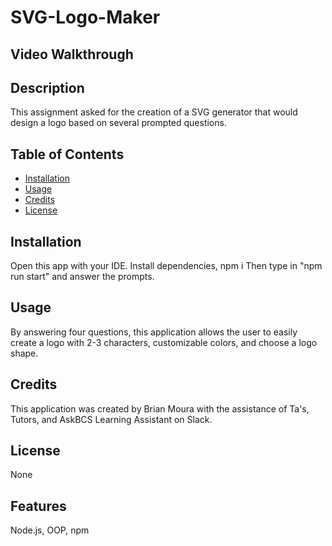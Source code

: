 # SVG-Logo-Maker

## Video Walkthrough


## Description
This assignment asked for the creation of a SVG generator that would design a logo based on several prompted questions. 

## Table of Contents
- [Installation](#installation)
- [Usage](#usage)
- [Credits](#credits)
- [License](#license)

## Installation
Open this app with your IDE. 
Install dependencies, npm i
Then type in "npm run start" and answer the prompts.

## Usage
By answering four questions, this application allows the user to easily create a logo with 2-3 characters, customizable colors, and choose a logo shape.

## Credits
This application was created by Brian Moura with the assistance of Ta's, Tutors, and AskBCS Learning Assistant on Slack. 

## License
None

## Features
Node.js, OOP, npm
